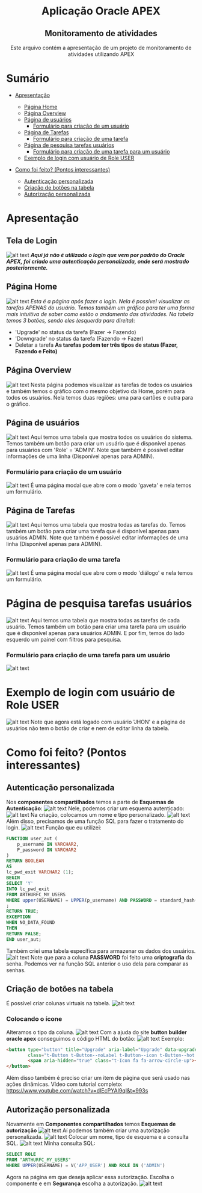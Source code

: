 <div align="center">
 <h1> Aplicação Oracle APEX </h1>
<h2>Monitoramento de atividades</h2>
<p>Este arquivo contém a apresentação de um projeto de monitoramento de atividades utilizando APEX</p>
</div>

# Sumário
* [Apresentação](#Apresentação)
   * [Página Home](#Página-Home)
   * [Página Overview](#Página-Overview)
   * [Página de usuários](#Página-de-usuários)
      * [Formulário para criação de um usuário](#Formulário-para-criação-de-um-usuário)
   * [Página de Tarefas](#Página-de-Tarefas)
      * [Formulário para criação de uma tarefa](#Formulário-para-criação-de-uma-tarefa)
   * [Página de pesquisa tarefas usuários](#Página-de-pesquisa-tarefas-usuários)
      * [Formulário para criação de uma tarefa para um usuário](#Formulário-para-criação-de-uma-tarefa-para-um-usuário)
   * [Exemplo de login com usuário de Role USER](#Exemplo-de-login-com-usuário-de-Role-USER-Exemplo-de-login-com-usuário-de-Role-USER)

* [Como foi feito? (Pontos interessantes)](#Como-foi-feito?-(Pontos-interessantes))
   * [Autenticação personalizada](#Autenticação-personalizada)
   * [Criação de botões na tabela](#Criação-de-botões-na-tabela)
   * [Autorização personalizada](#Autorização-personalizada)


# Apresentação

## Tela de Login
![alt text](image.png)
*__Aqui já não é utilizado o login que vem por padrão do Oracle APEX, foi criado uma autenticação personalizada, onde será mostrado posteriormente.__*

## Página Home
![alt text](image-1.png)
_Esta é a página  após fazer o login. Nela é possível visualizar as tarefas APENAS do usuário. Temos também um gráfico para ter uma forma mais intuitiva de saber como estão o andamento das atividades._
_Na tabela temos 3 botões, sendo eles (esquerda para direita):_
* 'Upgrade' no status da tarefa (Fazer -> Fazendo)
* 'Downgrade' no status da tarefa (Fazendo -> Fazer)
*  Deletar a tarefa
**As tarefas podem ter três tipos de status (Fazer, Fazendo e Feito)**

## Página Overview
![alt text](image-2.png)
Nesta página podemos visualizar as tarefas de todos os usuários e também temos o gráfico com o mesmo objetivo da Home, porém para todos os usuários.
Nela temos duas regiões: uma para cartões e outra para o gráfico.

## Página de usuários
![alt text](image-3.png)
Aqui temos uma tabela que mostra todos os usuários do sistema. Temos também um botão para criar um usuário que é disponível apenas para usuários com 'Role' = 'ADMIN'.
Note que também é possível editar informações de uma linha (Disponível apenas para ADMIN).

### Formulário para criação de um usuário
![alt text](image-4.png)
É uma página modal que abre com o modo 'gaveta' e nela temos um formulário.

## Página de Tarefas
![alt text](image-5.png)
Aqui temos uma tabela que mostra todas as tarefas do. Temos também um botão para criar uma tarefa que é disponível apenas para usuários ADMIN.
Note que também é possível editar informações de uma linha (Disponível apenas para ADMIN).

### Formulário para criação de uma tarefa
![alt text](image-6.png)
É uma página modal que abre com o modo 'diálogo' e nela temos um formulário.

# Página de pesquisa tarefas usuários
![alt text](image-7.png)
Aqui temos uma tabela que mostra todas as tarefas de cada usuário. Temos também um botão para criar uma tarefa para um usuário que é disponível apenas para usuários ADMIN.
E por fim, temos do lado esquerdo um painel com filtros para pesquisa.

### Formulário para criação de uma tarefa para um usuário
![alt text](image-8.png)

# Exemplo de login com usuário de Role USER
![alt text](image-9.png)
Note que agora está logado com usuário 'JHON' e a página de usuários não tem o botão de criar e nem de editar linha da tabela.

# Como foi feito? (Pontos interessantes)

## Autenticação personalizada
Nos **componentes compartilhados** temos a parte de **Esquemas de Autenticação**:
![alt text](image-10.png)
Nele, podemos criar um esquema autenticado:
![alt text](image-11.png)
Na criação, colocamos um nome e tipo personalizado.
![alt text](image-12.png)
Além disso, precisamos de uma função SQL para fazer o tratamento do login.
![alt text](image-13.png)
Função que eu utilizei:
```sql
FUNCTION user_aut (
    p_username IN VARCHAR2,
    P_password IN VARCHAR2
)
RETURN BOOLEAN
AS
lc_pwd_exit VARCHAR2 (1);
BEGIN
SELECT 'Y'
INTO lc_pwd_exit
FROM ARTHURFC_MY_USERS
WHERE upper(USERNAME) = UPPER(p_username) AND PASSWORD = standard_hash(p_password, 'MD5') and status= 'Y'
;
RETURN TRUE;
EXCEPTION
WHEN NO_DATA_FOUND
THEN
RETURN FALSE;
END user_aut;
```
Também criei uma tabela específica para armazenar os dados dos usuários.
![alt text](image-14.png)
Note que para a coluna **PASSWORD** foi feito uma **criptografia** da senha.
Podemos ver na função SQL anterior o uso dela para comparar as senhas.

## Criação de botões na tabela
É possível criar colunas virtuais na tabela.
![alt text](image-15.png)

### Colocando o ícone
Alteramos o tipo da coluna.
![alt text](image-16.png)
Com a ajuda do site **button builder oracle apex** conseguimos o código HTML do botão:
![alt text](image-17.png)
Exemplo:
```HTML
<button type="button" title="Upgrade" aria-label="Upgrade" data-upgrade-id="#ID#"
        class="t-Button t-Button--noLabel t-Button--icon t-Button--hot t-Button--success t-Button--simple cc-upgrade-btn">
        <span aria-hidden="true" class="t-Icon fa fa-arrow-circle-up"></span>
</button>
```
Além disso também é preciso criar um item de página que será usado nas ações dinâmicas.
Vídeo com tutorial completo: https://www.youtube.com/watch?v=dIEcPYAI9qI&t=993s

## Autorização personalizada
Novamente em **Componentes compartilhados** temos **Esquemas de autorização**
![alt text](image-18.png)
Aí podemos também criar uma autorização personalizada.
![alt text](image-19.png)
Colocar um nome, tipo de esquema e a consulta SQL.
![alt text](image-20.png)
Minha consulta SQL:
```sql
SELECT ROLE 
FROM "ARTHURFC_MY_USERS" 
WHERE UPPER(USERNAME) = V('APP_USER') AND ROLE IN ('ADMIN')
```
Agora na página em que deseja aplicar essa autorização. Escolha o componente e em **Segurança** escolha a autorização.
![alt text](image-21.png)


